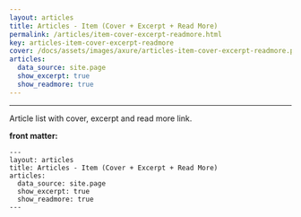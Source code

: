 ```yaml
---
layout: articles
title: Articles - Item (Cover + Excerpt + Read More)
permalink: /articles/item-cover-excerpt-readmore.html
key: articles-item-cover-excerpt-readmore
cover: /docs/assets/images/axure/articles-item-cover-excerpt-readmore.png
articles:
  data_source: site.page
  show_excerpt: true
  show_readmore: true
---
```


<div class="article__content" markdown="1">

---

Article list with cover, excerpt and read more link.

<!--more-->

**front matter:**

    ---
    layout: articles
    title: Articles - Item (Cover + Excerpt + Read More)
    articles:
      data_source: site.page
      show_excerpt: true
      show_readmore: true
    ---

</div>